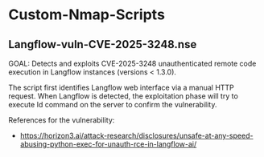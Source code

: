 # Custom-Nmap-Scripts

## Langflow-vuln-CVE-2025-3248.nse
GOAL: Detects and exploits CVE-2025-3248 unauthenticated remote code execution in Langflow instances (versions < 1.3.0).

The script first identifies Langflow web interface via a manual HTTP request.
When Langflow is detected, the exploitation phase will try to execute Id command on the server to confirm the vulnerability.

References for the vulnerability: 
* https://horizon3.ai/attack-research/disclosures/unsafe-at-any-speed-abusing-python-exec-for-unauth-rce-in-langflow-ai/
